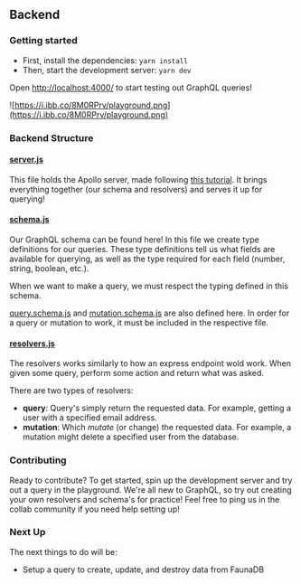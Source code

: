 ## Backend

### Getting started

- First, install the dependencies: `yarn install`
- Then, start the development server: `yarn dev`

Open [http://localhost:4000/](http://localhost:4000/) to start testing out GraphQL queries!

![https://i.ibb.co/8M0RPrv/playground.png](https://i.ibb.co/8M0RPrv/playground.png)

### Backend Structure

#### [server.js](https://github.com/aaspinwall/collab/blob/main/backend/server.js)

This file holds the Apollo server, made following [this tutorial](https://www.apollographql.com/docs/apollo-server/schema/schema/). It brings everything together (our schema and resolvers) and serves it up for querying!

#### [schema.js](https://github.com/aaspinwall/collab/blob/main/backend/schema/schema.root.js)

Our GraphQL schema can be found here! In this file we create type definitions for our queries. These type definitions tell us what fields are available for querying, as well as the type required for each field (number, string, boolean, etc.).

When we want to make a query, we must respect the typing defined in this schema.

[query.schema.js](https://github.com/aaspinwall/collab/blob/main/backend/schema/query.schema.js) and [mutation.schema.js](https://github.com/aaspinwall/collab/blob/main/backend/schema/mutation.schema.js) are also defined here. In order for a query or mutation to work, it must be included in the respective file.

#### [resolvers.js](https://github.com/aaspinwall/collab/blob/main/backend/resolvers/resolvers.root.js)

The resolvers works similarly to how an express endpoint wold work. When given some query, perform some action and return what was asked.

There are two types of resolvers:
- __query__: Query's simply return the requested data. For example, getting a user with a specified email address.
- __mutation__: Which _mutate_ (or change) the requested data. For example, a mutation might delete a specified user from the database.

### Contributing

Ready to contribute? To get started, spin up the development server and try out a query in the playground. We're all new to GraphQL, so try out creating your own resolvers and schema's for practice! Feel free to ping us in the collab community if you need help setting up!

### Next Up

The next things to do will be:

- Setup a query to create, update, and destroy data from FaunaDB
